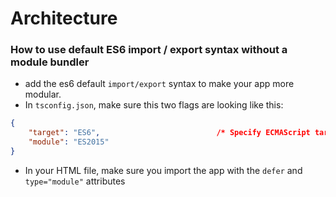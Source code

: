 # Architecture

### How to use default ES6 import / export syntax without a module bundler
* add the es6 default `import/export` syntax to make your app more modular.
* In `tsconfig.json`, make sure this two flags are looking like this:
```json
{
    "target": "ES6",                          /* Specify ECMAScript target version: 'ES3' (default), 'ES5', 'ES2015', 'ES2016', 'ES2017','ES2018' or 'ESNEXT'. */
    "module": "ES2015"
}
```
* In your HTML file, make sure you import the app with the `defer` and `type="module"`
attributes
